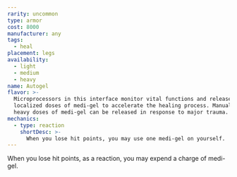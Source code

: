 ```yaml
---
rarity: uncommon
type: armor
cost: 8000
manufacturer: any
tags:
  - heal
placement: legs
availability:
  - light
  - medium
  - heavy
name: Autogel
flavor: >-
  Microprocessors in this interface monitor vital functions and release small
  localized doses of medi-gel to accelerate the healing process. Manually timed
  heavy doses of medi-gel can be released in response to major trauma.
mechanics:
  - type: reaction
    shortDesc: >-
      When you lose hit points, you may use one medi-gel on yourself.
---
```

When you lose hit points, as a reaction, you may expend a charge of medi-gel.

